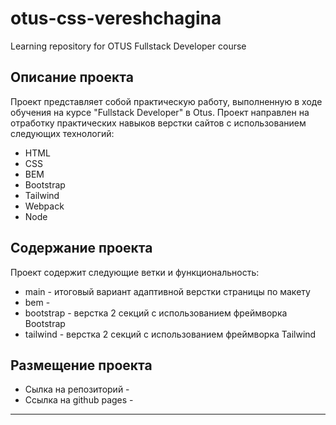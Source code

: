 # otus-css-vereshchagina

Learning repository for OTUS Fullstack Developer course

## Описание проекта

Проект представляет собой практическую работу, выполненную в ходе обучения на курсе
"Fullstack Developer" в Otus. Проект направлен на отработку практических навыков
верстки сайтов с использованием следующих технологий:

- HTML
- CSS
- BEM
- Bootstrap
- Tailwind
- Webpack
- Node

## Содержание проекта

Проект содержит следующие ветки и функциональность:

- main - итоговый вариант адаптивной верстки страницы по макету
- bem - 
- bootstrap - верстка 2 секций с использованием фреймворка Bootstrap
- tailwind - верстка 2 секций с использованием фреймворка Tailwind

## Размещение проекта

- Сылка на репозиторий -
- Ссылка на github pages -

---
